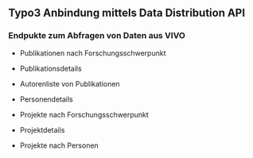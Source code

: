 ## Typo3 Anbindung mittels Data Distribution API

### Endpukte zum Abfragen von Daten aus VIVO

* Publikationen nach Forschungsschwerpunkt
* Publikationsdetails
* Autorenliste von Publikationen
* Personendetails


* Projekte nach Forschungsschwerpunkt
* Projektdetails
* Projekte nach Personen
